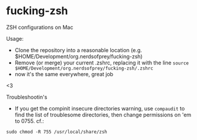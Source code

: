 # fucking-zsh
ZSH configurations on Mac

Usage:

- Clone the repository into a reasonable location (e.g. $HOME/Development/org.nerdsofprey/fucking-zsh)
- Remove (or merge) your current .zshrc, replacing it with the line ```source $HOME/Development/org.nerdsofprey/fucking-zsh/.zshrc```
- now it's the same everywhere, great job

<3

Troubleshootin's

- If you get the compinit insecure directories warning, use `compaudit` to
find the list of troublesome directories, then change permissions on 'em
to 0755. cf.:

```
sudo chmod -R 755 /usr/local/share/zsh
```

